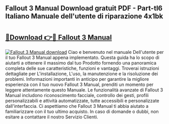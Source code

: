 ## Fallout 3 Manual Download gratuit PDF - Part-tl6 Italiano Manuale dell'utente di riparazione 4x1bk

# <h2><a href="http://dfe5txv.blite.top/?on=Fallout+3+Manual">🔗Download 👉🔴 Fallout 3 Manual</a></h2>

[![Fallout 3 Manual download](https://i.imgur.com/lujVjoI.png)](http://dfe5txv.blite.top/?on=Fallout+3+Manual)
Ciao e benvenuto nel manuale Dell'utente per il tuo Fallout 3 Manual appena implementato. Questa guida ha lo scopo di aiutarti a ottenere il massimo dal tuo Prodotto fornendo una panoramica completa delle sue caratteristiche, funzioni e vantaggi. Troverai istruzioni dettagliate per L'installazione, L'uso, la manutenzione e la risoluzione dei problemi. Informazioni importanti in anticipo per garantire la migliore esperienza con il tuo nuovo Fallout 3 Manual, prenditi un momento per leggere attentamente questo Manuale. Le funzionalità avanzate di Fallout 3 Manual includono riconoscimento facciale, controllo dei gesti, profili personalizzabili e attività automatizzate, tutte accessibili e personalizzate dall'interfaccia. Ci aspettiamo che Fallout 3 Manual ti abbia aiutato a familiarizzare con il tuo ultimo acquisto. In caso di domande o dubbi, non esitare a contattare il nostro Servizio Clienti.
